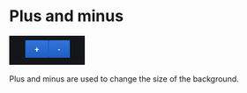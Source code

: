 # Plus and minus

![menu](../../screenshots/panel/plusmoins.png)
 
Plus and minus are used to change the size of the background. 